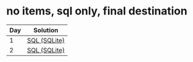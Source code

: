 # no items, sql only, final destination

|Day|Solution|
|-|-|
|1|[SQL (SQLite)](./01/01_sqlite.sql)|
|2|[SQL (SQLite)](./02/02_sqlite.sql)|
